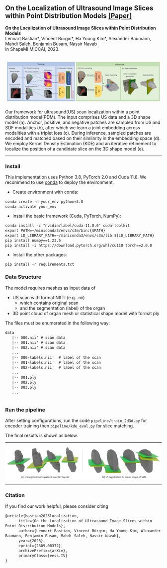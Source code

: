 ## On the Localization of Ultrasound Image Slices within Point Distribution Models [[Paper]](https://arxiv.org/abs/2309.00372)

**On the Localization of Ultrasound Image Slices within Point Distribution Models**<br>
Lennart Bastian*, Vincent Bürgin*, Ha Young Kim*, Alexander Baumann, Mahdi Saleh, Benjamin Busam, Nassir Navab<br>
In ShapeMI MICCAI, 2023.

![Pipeline of the proposed method](images/glimpse_pipeline.png)
---

Our framework for ultrasound(US) scan localization within a point distribution model(PDM). The input comprises US data and a 3D shape model (a). Anchor, positive, and negative patches are sampled from US and SDF modalities (b), after which we learn a joint embedding across modalities with a triplet loss (c). During inference, sampled patches are encoded and matched based on their similarity in the embedding space (d). We employ Kernel Density Estimation (KDE) and an iterative refinement to localize the position of a candidate slice on the 3D shape model (e).

---



### Install
This implementation uses Python 3.8, PyTorch 2.0 and Cuda 11.8. We recommend to use [conda](https://docs.conda.io/en/latest/miniconda.html) to deploy the environment.
  * Create environment with conda:
  ```
  conda create -n your_env python=3.8
  conda activate your_env
  ```
  * Install the basic framework (Cuda, PyTorch, NumPy):
  ```
  conda install -c "nvidia/label/cuda-11.8.0" cuda-toolkit
  export PATH=~/miniconda3/envs/s3m/bin:{$PATH}
  export LD_LIBRARY_PATH=~/miniconda3/envs/s3m/lib:${LD_LIBRARY_PATH}
  pip install numpy==1.23.5
  pip install -i https://download.pytorch.org/whl/cu118 torch==2.0.0 
  ```
  * Install the other packages:
  ```
  pip install -r requirements.txt

  ```

### Data Structure
The model requires meshes as input data of 
- US scan with format NIfTI (e.g. .nii) 
  - which contains original scan 
  - and the segmentation (label) of the organ
- 3D point cloud of organ mesh or statistical shape model with format ply

The files must be enumerated in the following way:<br>    
```
data
   |-- 000.nii' # scan data
   |-- 001.nii' # scan data
   |-- 002.nii' # scan data
   ...
   |-- 000-labels.nii'  # label of the scan
   |-- 001-labels.nii'  # label of the scan
   |-- 002-labels.nii'  # label of the scan
   ...
   |-- 001.ply
   |-- 002.ply
   |-- 003.ply
   ...
   
```


### Run the pipeline
After setting configurations, run the code ` pipeline/train_2d3d.py ` for encoder training then ` pipeline/kde_eval.py ` for slice matching.


The final results is shown as below.



---
![US localization results](images/results.png) 

---


### Citation
If you find our work helpful, please consider citing

```
@article{bastian2023localization, 
      title={On the Localization of Ultrasound Image Slices within Point Distribution Models}, 
      author={Lennart Bastian, Vincent Bürgin, Ha Young Kim, Alexander Baumann, Benjamin Busam, Mahdi Saleh, Nassir Navab},
      year={2023},
      eprint={2309.00372},
      archivePrefix={arXiv},
      primaryClass={eess.IV}
}
```
